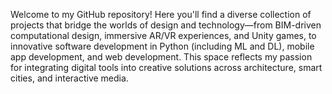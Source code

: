 Welcome to my GitHub repository! Here you'll find a diverse collection of projects that bridge the worlds of design and technology—from BIM-driven computational design, immersive AR/VR experiences, and Unity games, to innovative software development in Python (including ML and DL), mobile app development, and web development. This space reflects my passion for integrating digital tools into creative solutions across architecture, smart cities, and interactive media.
